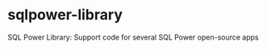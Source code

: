 sqlpower-library
================

SQL Power Library: Support code for several SQL Power open-source apps

